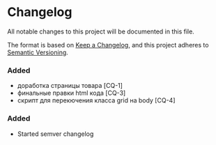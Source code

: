 # Changelog

All notable changes to this project will be documented in this file.

The format is based on [Keep a Changelog](https://keepachangelog.com/en/1.0.0/),
and this project adheres to [Semantic Versioning](https://semver.org/spec/v2.0.0.html).

### Added

- доработка страницы товара [CQ-1]
- финальные правки html кода [CQ-3]
- скрипт для перекючения класса grid на body [CQ-4]

### Added

- Started semver changelog
